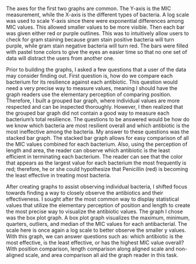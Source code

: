 


The axes for the first two graphs are common. The Y-axis is the MIC measurement, while the X-axis is the different types of bacteria.  A log scale was used to scale Y-axis since there were exponential differences among MIC values. This allowed smaller values to be more visible. Then each bar was given either red or purple outlines. This was to intuitively allow users to check for gram staining because gram stain positive bacteria will turn purple, while gram stain negative bacteria will turn red. The bars were filled with pastel tone colors to give the eyes an easier time so that no one set of data will distract the users from another one.

Prior to building the graphs, I asked a few questions that a user of the data may consider finding out. First question is, how do we compare each bacterium for its resilience against each antibiotic. This question would need a very precise way to measure values, meaning I should have the graph readers use the elementary perception of comparing position. Therefore, I built a grouped bar graph, where individual values are more respected and can be inspected thoroughly. However, I then realized that the grouped bar graph did not contain a good way to measure each bacterium’s total resilience. The questions to be answered would be how do we know which bacteria are most resilient overall and which antibiotic is the most ineffective among the bacteria. My answer to these questions was the stacked bar graph. The stacked bar graph allows for easy comparison of all the MIC values combined for each bacterium. Also, using the perception of length and area, the reader can observe which antibiotic is the least efficient in terminating each bacterium. The reader can see that the color that appears as the largest value for each bacterium the most frequently is red; therefore, he or she could hypothesize that Penicillin (red) is becoming the least effective in treating most bacteria. 

After creating graphs to assist observing individual bacteria, I shifted focus towards finding a way to closely observe the antibiotics and their effectiveness. I sought after the most common way to display statistical values that utilize the elementary perception of position and length to create the most precise way to visualize the antibiotic values. The graph I chose was the box plot graph. A box plot graph visualizes the maximum, minimum, quarters, outliers, and median of the MIC values for each antibacterial. The scale here is once again a log scale to better observe the smaller y values. With this graph, we can answer questions such as: which antibiotic is the most effective, is the least effective, or has the highest MIC value overall? With position comparison, length comparison along aligned scale and non-aligned scale, and area comparison all aid the graph reader in this task.
